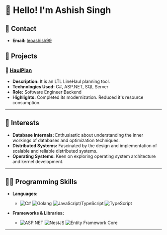 # 👋 Hello! I'm Ashish Singh

## 📧 Contact
- **Email:** [leoashish99](leoashish99@gmail.com)


## 💼 Projects

### 🚀 [HaulPlan](https://tforce.haulplan.com)
- **Description:** It is an LTL LineHaul planning tool.
- **Technologies Used:** C#, ASP.NET, SQL Server
- **Role:** Software Engineer Backend
- **Highlights:** Completed its modernization. Reduced it's resource consumption. 

---

## 🌟 Interests

- **Database Internals:** Enthusiastic about understanding the inner workings of databases and optimization techniques.
- **Distributed Systems:** Fascinated by the design and implementation of scalable and reliable distributed systems.
- **Operating Systems:** Keen on exploring operating system architecture and kernel development.
---
## 🧑‍💻 Programming Skills

- **Languages:** 
  - ![C#](https://img.shields.io/badge/C%23-239120?style=flat&logo=c-sharp&logoColor=white) ![Golang](https://img.shields.io/badge/Go-00ADD8?style=flat&logo=go&logoColor=white)
    ![JavaScript/TypeScript](https://img.shields.io/badge/JavaScript-F7DF1E?style=flat&logo=javascript&logoColor=black) 
    ![TypeScript](https://img.shields.io/badge/TypeScript-3178C6?style=flat&logo=typescript&logoColor=white)
  
- **Frameworks & Libraries:** 
  - ![ASP.NET](https://img.shields.io/badge/ASP.NET-512BD4?style=flat&logo=aspnet&logoColor=white)
    ![NestJS](https://img.shields.io/badge/NestJS-E0234E?style=flat&logo=nestjs&logoColor=white)
    ![Entity Framework Core](https://img.shields.io/badge/Entity%20Framework%20Core-000000?style=flat&logo=dotnet&logoColor=white)

---


